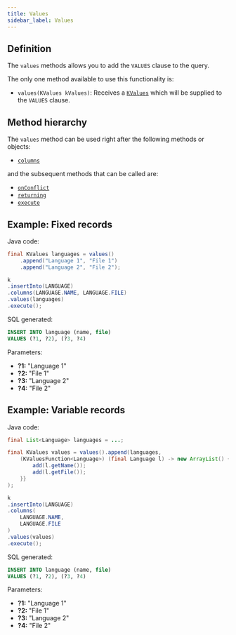 ```yaml
---
title: Values
sidebar_label: Values
---
```


## Definition

The `values` methods allows you to add the `VALUES` clause to the query.

The only one method available to use this functionality is:

- `values(KValues kValues)`: Receives a [`KValues`](/docs/misc/kvalues) which will be supplied to the `VALUES` clause.

## Method hierarchy

The `values` method can be used right after the following methods or objects:

- [`columns`](/docs/insert-statement/columns/)

and the subsequent methods that can be called are:

- [`onConflict`](/docs/select-statement/select/)
- [`returning`](/docs/insert-statement/returning/)
- [`execute`](/docs/select-statement/select/)

## Example: Fixed records

Java code:

```java
final KValues languages = values()
    .append("Language 1", "File 1")
    .append("Language 2", "File 2");

k
.insertInto(LANGUAGE)
.columns(LANGUAGE.NAME, LANGUAGE.FILE)
.values(languages)
.execute();
```

SQL generated:

```sql
INSERT INTO language (name, file)
VALUES (?1, ?2), (?3, ?4)
```

Parameters:

- **?1:** "Language 1"
- **?2:** "File 1"
- **?3:** "Language 2"
- **?4:** "File 2"

## Example: Variable records

Java code:

```java
final List<Language> languages = ...;

final KValues values = values().append(languages,
    (KValuesFunction<Language>) (final Language l) -> new ArrayList() {{
        add(l.getName());
        add(l.getFile());
    }}
);

k
.insertInto(LANGUAGE)
.columns(
    LANGUAGE.NAME,
    LANGUAGE.FILE
)
.values(values)
.execute();
```

SQL generated:

```sql
INSERT INTO language (name, file)
VALUES (?1, ?2), (?3, ?4)
```

Parameters:

- **?1:** "Language 1"
- **?2:** "File 1"
- **?3:** "Language 2"
- **?4:** "File 2"